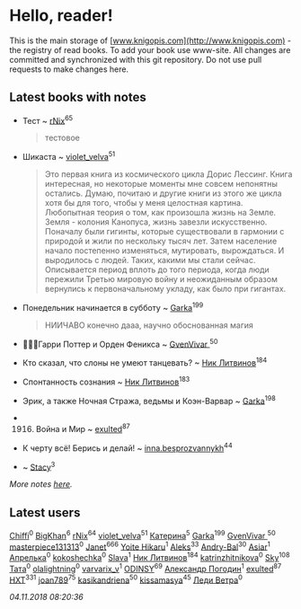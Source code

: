# Hello, reader!
This is the main storage of [www.knigopis.com](http://www.knigopis.com) - the registry of read books.
To add your book use www-site. All changes are committed and synchronized with this git repository.
Do not use pull requests to make changes here.


## Latest books with notes
* Тест ~ [rNix](users/115/115622071-twitter)<sup>65</sup>
    > тестовое

* Шикаста ~ [violet_velva](users/116/116961712580551399099-google)<sup>51</sup>
    > Это первая книга из космического цикла Дорис Лессинг. Книга интересная, но некоторые моменты мне совсем непонятны остались. Думаю, почитаю и другие книги из этого же цикла хотя бы для того, чтобы у меня целостная картина. 
    > Любопытная теория о том, как произошла жизнь на Земле. Земля - колония Канопуса, жизнь завезли искусственно. Поначалу были гигинты, которые существовали в гармонии с природой и жили по нескольку тысяч лет. Затем население начало постепенно изменяться, мутировать, вырождаться. И выродилось с людей. Таких, какими мы стали сейчас. Описывается период вплоть до того периода, когда люди пережили Третью мировую войну и неожиданным образом вернулись к первоначальному укладу, как было при гигантах.

* Понедельник начинается в субботу ~ [Garka](users/115/115753719718250012620-google)<sup>199</sup>
    > НИИЧАВО конечно дааа, научно обоснованная магия

* 🧙🏻‍♂️Гарри Поттер и Орден Феникса ~ [GvenVivar ](users/158/158266434925901-facebook)<sup>50</sup>

* Кто сказал, что слоны не умеют танцевать? ~ [Ник Литвинов](users/241/241974816-vkontakte)<sup>184</sup>

* Спонтанность сознания ~ [Ник Литвинов](users/241/241974816-vkontakte)<sup>183</sup>

* Эрик, а также Ночная Стража, ведьмы и Коэн-Варвар ~ [Garka](users/115/115753719718250012620-google)<sup>198</sup>

* 1916. Война и Мир ~ [exulted](users/100/100599204551896265722-google)<sup>87</sup>

* К черту всё! Берись и делай! ~ [inna.besprozvannykh](users/733/73323849-yandex)<sup>44</sup>

*  ~ [Stacy](users/309/30902475-vkontakte)<sup>3</sup>


_More notes [here](latest_books_with_notes.md)._


## Latest users
[Chiffi](users/207/2073442752706226-facebook)<sup>0</sup> 
[BigKhan](users/117/117259947-yandex)<sup>6</sup> 
[rNix](users/115/115622071-twitter)<sup>64</sup> 
[violet_velva](users/116/116961712580551399099-google)<sup>51</sup> 
[Катерина](users/297/297475825919701688-mailru)<sup>5</sup> 
[Garka](users/115/115753719718250012620-google)<sup>199</sup> 
[GvenVivar ](users/158/158266434925901-facebook)<sup>50</sup> 
[masterpiece131313](users/107/107362372244131361011-google)<sup>0</sup> 
[Janet](users/108/108113656204404967440-google)<sup>666</sup> 
[Yoite Hikaru](users/237/237559775-vkontakte)<sup>1</sup> 
[Aleks](users/117/117835844513813219393-google)<sup>33</sup> 
[Andry-Bal](users/109/109232883876697421544-google)<sup>30</sup> 
[Asiar](users/115/115902526849562271887-google)<sup>1</sup> 
[Апрелька](users/102/10204987254158701-facebook)<sup>0</sup> 
[kokoshechka](users/100/100559461588498718704-google)<sup>0</sup> 
[Slava](users/190/1905624049550842-facebook)<sup>1</sup> 
[Ник Литвинов](users/241/241974816-vkontakte)<sup>184</sup> 
[katrinzhitnikova](users/868/86840822-vkontakte)<sup>0</sup> 
[Sky](users/118/118049897850017649660-google)<sup>108</sup> 
[Тата](users/257/257428895-vkontakte)<sup>0</sup> 
[olalightning](users/273/273251135-vkontakte)<sup>0</sup> 
[varvarix_v](users/133/133591628-vkontakte)<sup>1</sup> 
[ODINSY](users/100/100978570902186865324-google)<sup>69</sup> 
[Александр Погодин](users/625/6259590452259030261-mailru)<sup>1</sup> 
[exulted](users/100/100599204551896265722-google)<sup>87</sup> 
[HXT](users/100/100002563462782-facebook)<sup>331</sup> 
[joan789](users/240/2401650-vkontakte)<sup>75</sup> 
[kasikandriena](users/152/152488954-vkontakte)<sup>50</sup> 
[kissamasya](users/684/68439978-vkontakte)<sup>45</sup> 
[Леди Ветра](users/313/313791142506683-facebook)<sup>0</sup> 


_04.11.2018 08:20:36_
